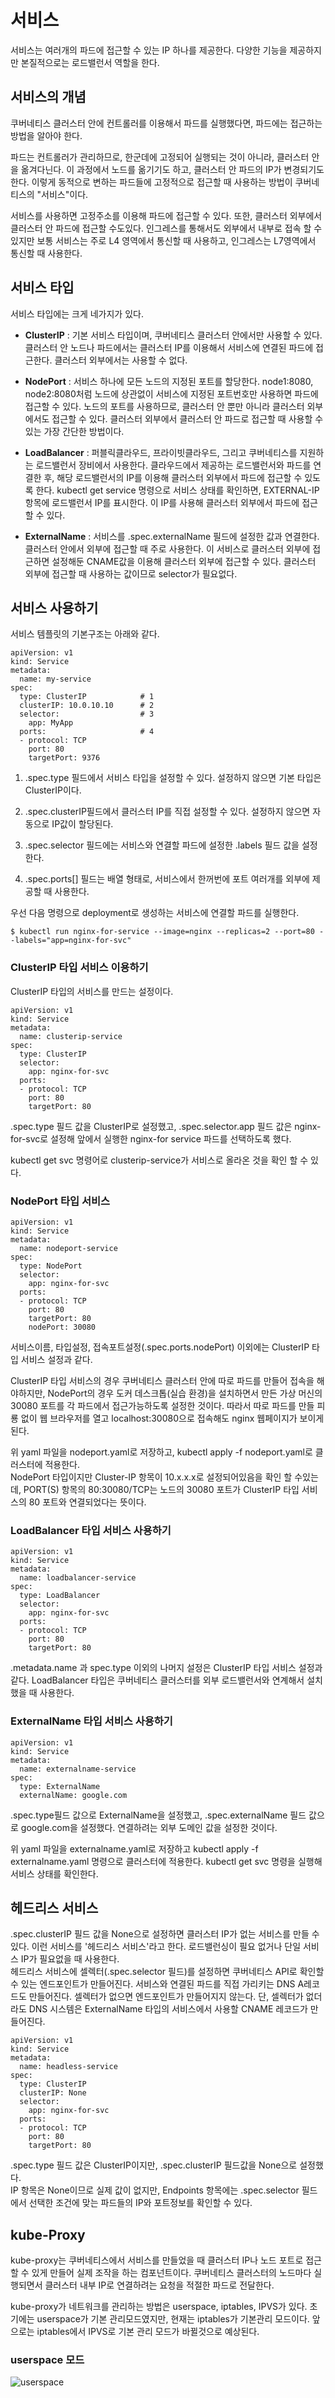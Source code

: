# 서비스
서비스는 여러개의 파드에 접근할 수 있는 IP 하나를 제공한다. 다양한 기능을 제공하지만 본질적으로는 로드밸런서 역할을 한다. 

## 서비스의 개념
쿠버네티스 클러스터 안에 컨트롤러를 이용해서 파드를 실행했다면, 파드에는 접근하는 방법을 알아야 한다.  
  
파드는 컨트롤러가 관리하므로, 한군데에 고정되어 실행되는 것이 아니라, 클러스터 안을 옮겨다닌다. 이 과정에서 노드를 옮기기도 하고, 클러스터 안
파드의 IP가 변경되기도 한다. 이렇게 동적으로 변하는 파드들에 고정적으로 접근할 때 사용하는 방법이 쿠버네티스의 "서비스"이다.  

서비스를 사용하면 고정주소를 이용해 파드에 접근할 수 있다. 또한, 클러스터 외부에서 클러스터 안 파드에 접근할 수도있다. 인그레스를 통해서도 외부에서 내부로 접속 할 수 있지만 보통 서비스는 주로 L4 영역에서 통신할 때 사용하고, 인그레스는 L7영역에서 통신할 때 사용한다.  

## 서비스 타입
서비스 타입에는 크게 네가지가 있다.

* **ClusterIP** : 기본 서비스 타입이며, 쿠버네티스 클러스터 안에서만 사용할 수 있다. 클러스터 안 노드나 파드에서는 클러스터 IP를 이용해서 서비스에 연결된 파드에 접근한다. 클러스터 외부에서는 사용할 수 없다.  

* **NodePort** : 서비스 하나에 모든 노드의 지정된 포트를 할당한다. node1:8080, node2:8080처럼 노드에 상관없이 서비스에 지정된 포트번호만 사용하면 파드에 접근할 수 있다. 노드의 포트를 사용하므로, 클러스터 안 뿐만 아니라 클러스터 외부에서도 접근할 수 있다. 클러스터 외부에서 클러스터 안 파드로 접근할 때 사용할 수 있는 가장 간단한 방법이다.  

* **LoadBalancer** : 퍼블릭클라우드, 프라이빗클라우드, 그리고 쿠버네티스를 지원하는 로드밸런서 장비에서 사용한다. 클라우드에서 제공하는 로드밸런서와 파드를 연결한 후, 해당 로드밸런서의 IP를 이용해 클러스터 외부에서 파드에 접근할 수 있도록 한다. kubectl get service 명령으로 서비스 상태를 확인하면, EXTERNAL-IP 항목에 로드밸런서 IP를 표시한다. 이 IP를 사용해 클러스터 외부에서 파드에 접근할 수 있다.  

* **ExternalName** : 서비스를 .spec.externalName 필드에 설정한 값과 연결한다. 클러스터 안에서 외부에 접근할 때 주로 사용한다. 이 서비스로 클러스터 외부에 접근하면 설정해둔 CNAME값을 이용해 클러스터 외부에 접근할 수 있다. 클러스터 외부에 접근할 때 사용하는 값이므로 selector가 필요없다.  

## 서비스 사용하기
서비스 템플릿의 기본구조는 아래와 같다.  
~~~
apiVersion: v1
kind: Service
metadata:
  name: my-service
spec:
  type: ClusterIP            # 1
  clusterIP: 10.0.10.10      # 2
  selector:                  # 3
    app: MyApp
  ports:                     # 4
  - protocol: TCP
    port: 80
    targetPort: 9376
~~~

1. .spec.type 필드에서 서비스 타입을 설정할 수 있다. 설정하지 않으면 기본 타입은 ClusterIP이다.  

2. .spec.clusterIP필드에서 클러스터 IP를 직접 설정할 수 있다. 설정하지 않으면 자동으로 IP값이 할당된다.  

3. .spec.selector 필드에는 서비스와 연결할 파드에 설정한 .labels 필드 값을 설정한다.  

4. .spec.ports[] 필드는 배열 형태로, 서비스에서 한꺼번에 포트 여러개를 외부에 제공할 때 사용한다.  

  
  
우선 다음 명령으로 deployment로 생성하는 서비스에 연결할 파드를 실행한다. 
~~~
$ kubectl run nginx-for-service --image=nginx --replicas=2 --port=80 --labels="app=nginx-for-svc"
~~~
  

### ClusterIP 타입 서비스 이용하기
ClusterIP 타입의 서비스를 만드는 설정이다.  
~~~
apiVersion: v1
kind: Service
metadata:
  name: clusterip-service
spec:
  type: ClusterIP
  selector:
    app: nginx-for-svc
  ports:
  - protocol: TCP
    port: 80
    targetPort: 80
~~~

.spec.type 필드 값을 ClusterIP로 설정했고, .spec.selector.app 필드 값은 nginx-for-svc로 설정해 앞에서 실행한 nginx-for service 파드를 선택하도록 했다.  

kubectl get svc 명령어로 clusterip-service가 서비스로 올라온 것을 확인 할 수 있다.  

### NodePort 타입 서비스 
~~~
apiVersion: v1
kind: Service
metadata:
  name: nodeport-service
spec:
  type: NodePort
  selector:
    app: nginx-for-svc
  ports:
  - protocol: TCP
    port: 80
    targetPort: 80
    nodePort: 30080
~~~

서비스이름, 타입설정, 접속포트설정(.spec.ports.nodePort) 이외에는 ClusterIP 타입 서비스 설정과 같다.   

ClusterIP 타입 서비스의 경우 쿠버네티스 클러스터 안에 따로 파드를 만들어 접속을 해야하지만, NodePort의 경우 도커 데스크톱(실습 환경)을 설치하면서 만든 가상 머신의 30080 포트를 각 파드에서 접근가능하도록 설정한 것이다. 따라서 따로 파드를 만들 피룡 없이 웹 브라우저를 열고 localhost:30080으로 접속해도 nginx 웹페이지가 보이게 된다.  

위 yaml 파일을 nodeport.yaml로 저장하고, kubectl apply -f nodeport.yaml로 클러스터에 적용한다.  
NodePort 타입이지만 Cluster-IP 항목이 10.x.x.x로 설정되어있음을 확인 할 수있는데, PORT(S) 항목의 80:30080/TCP는 노드의 30080 포트가 ClusterIP 타입 서비스의 80 포트와 연결되었다는 뜻이다.  


### LoadBalancer 타입 서비스 사용하기

~~~
apiVersion: v1
kind: Service
metadata:
  name: loadbalancer-service
spec:
  type: LoadBalancer
  selector:
    app: nginx-for-svc
  ports:
  - protocol: TCP
    port: 80
    targetPort: 80
~~~

.metadata.name 과 spec.type 이외의 나머지 설정은 ClusterIP 타입 서비스 설정과 같다. LoadBalancer 타입은 쿠버네티스 클러스터를 외부 로드밸런서와 연계해서 설치했을 때 사용한다.  


### ExternalName 타입 서비스 사용하기

~~~
apiVersion: v1
kind: Service
metadata:
  name: externalname-service
spec:
  type: ExternalName
  externalName: google.com
~~~

.spec.type필드 값으로 ExternalName을 설정했고, .spec.externalName 필드 값으로 google.com을 설정했다. 연결하려는 외부 도메인 값을 설정한 것이다.  

위 yaml 파일을 externalname.yaml로 저장하고 kubectl apply -f externalname.yaml 명령으로 클러스터에 적용한다. kubectl get svc 명령을 실행해 서비스 상태를 확인한다.  


## 헤드리스 서비스
.spec.clusterIP 필드 값을 None으로 설정하면 클러스터 IP가 없는 서비스를 만들 수 있다. 이런 서비스를 '헤드리스 서비스'라고 한다. 로드밸런싱이 필요 없거나 단일 서비스 IP가 필요없을 때 사용한다.  
헤드리스 서비스에 셀렉터(.spec.selector 필드)를 설정하면 쿠버네티스 API로 확인할 수 있는 엔드포인트가 만들어진다. 서비스와 연결된 파드를 직접 가리키는 DNS A레코드도 만들어진다. 셀렉터가 없으면 엔드포인트가 만들어지지 않는다. 단, 셀렉터가 없더라도 DNS 시스템은 ExternalName 타입의 서비스에서 사용할 CNAME 레코드가 만들어진다. 

~~~
apiVersion: v1
kind: Service
metadata:
  name: headless-service
spec:
  type: ClusterIP
  clusterIP: None
  selector:
    app: nginx-for-svc
  ports:
  - protocol: TCP
    port: 80
    targetPort: 80
~~~
.spec.type 필드 값은 ClusterIP이지만, .spec.clusterIP 필드값을 None으로 설정했다.  
IP 항목은 None이므로 실제 값이 없지만, Endpoints 항목에는 .spec.selector 필드에서 선택한 조건에 맞는 파드들의 IP와 포트정보를 확인할 수 있다.  

## kube-Proxy
kube-proxy는 쿠버네티스에서 서비스를 만들었을 때 클러스터 IP나 노드 포트로 접근할 수 있게 만들어 실제 조작을 하는 컴포넌트이다. 쿠버네티스 클러스터의 노드마다 실행되면서 클러스터 내부 IP로 연결하려는 요청을 적절한 파드로 전달한다.  

kube-proxy가 네트워크를 관리하는 방법은 userspace, iptables, IPVS가 있다. 초기에는 userspace가 기본 관리모드였지만, 현재는 iptables가 기본관리 모드이다. 앞으로는 iptables에서 IPVS로 기본 관리 모드가 바뀔것으로 예상된다.  

### userspace 모드
![userspace](https://jamesdefabia.github.io/images/docs/services-userspace-overview.svg)





